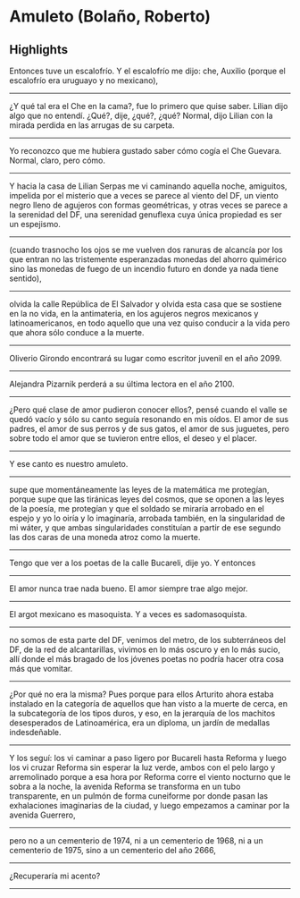 # **Amuleto (Bolaño, Roberto)** 
## Highlights 

 Entonces tuve un escalofrío. Y el escalofrío me dijo: che, Auxilio (porque el escalofrío era uruguayo y no mexicano),


---


 ¿Y qué tal era el Che en la cama?, fue lo primero que quise saber. Lilian dijo algo que no entendí. ¿Qué?, dije, ¿qué?, ¿qué? Normal, dijo Lilian con la mirada perdida en las arrugas de su carpeta.


---


 Yo reconozco que me hubiera gustado saber cómo cogía el Che Guevara. Normal, claro, pero cómo.


---


 Y hacia la casa de Lilian Serpas me vi caminando aquella noche, amiguitos, impelida por el misterio que a veces se parece al viento del DF, un viento negro lleno de agujeros con formas geométricas, y otras veces se parece a la serenidad del DF, una serenidad genuflexa cuya única propiedad es ser un espejismo.


---


 (cuando trasnocho los ojos se me vuelven dos ranuras de alcancía por los que entran no las tristemente esperanzadas monedas del ahorro quimérico sino las monedas de fuego de un incendio futuro en donde ya nada tiene sentido),


---


 olvida la calle República de El Salvador y olvida esta casa que se sostiene en la no vida, en la antimateria, en los agujeros negros mexicanos y latinoamericanos, en todo aquello que una vez quiso conducir a la vida pero que ahora sólo conduce a la muerte.


---


 Oliverio Girondo encontrará su lugar como escritor juvenil en el año 2099.


---


 Alejandra Pizarnik perderá a su última lectora en el año 2100.


---


 ¿Pero qué clase de amor pudieron conocer ellos?, pensé cuando el valle se quedó vacío y sólo su canto seguía resonando en mis oídos. El amor de sus padres, el amor de sus perros y de sus gatos, el amor de sus juguetes, pero sobre todo el amor que se tuvieron entre ellos, el deseo y el placer.


---


 Y ese canto es nuestro amuleto.


---


 supe que momentáneamente las leyes de la matemática me protegían, porque supe que las tiránicas leyes del cosmos, que se oponen a las leyes de la poesía, me protegían y que el soldado se miraría arrobado en el espejo y yo lo oiría y lo imaginaría, arrobada también, en la singularidad de mi wáter, y que ambas singularidades constituían a partir de ese segundo las dos caras de una moneda atroz como la muerte.


---


 Tengo que ver a los poetas de la calle Bucareli, dije yo. Y entonces


---


 El amor nunca trae nada bueno. El amor siempre trae algo mejor.


---


 El argot mexicano es masoquista. Y a veces es sadomasoquista.


---


 no somos de esta parte del DF, venimos del metro, de los subterráneos del DF, de la red de alcantarillas, vivimos en lo más oscuro y en lo más sucio, allí donde el más bragado de los jóvenes poetas no podría hacer otra cosa más que vomitar.


---


 ¿Por qué no era la misma? Pues porque para ellos Arturito ahora estaba instalado en la categoría de aquellos que han visto a la muerte de cerca, en la subcategoría de los tipos duros, y eso, en la jerarquía de los machitos desesperados de Latinoamérica, era un diploma, un jardín de medallas indesdeñable.


---


 Y los seguí: los vi caminar a paso ligero por Bucareli hasta Reforma y luego los vi cruzar Reforma sin esperar la luz verde, ambos con el pelo largo y arremolinado porque a esa hora por Reforma corre el viento nocturno que le sobra a la noche, la avenida Reforma se transforma en un tubo transparente, en un pulmón de forma cuneiforme por donde pasan las exhalaciones imaginarias de la ciudad, y luego empezamos a caminar por la avenida Guerrero,


---


 pero no a un cementerio de 1974, ni a un cementerio de 1968, ni a un cementerio de 1975, sino a un cementerio del año 2666,


---


 ¿Recuperaría mi acento?


---


